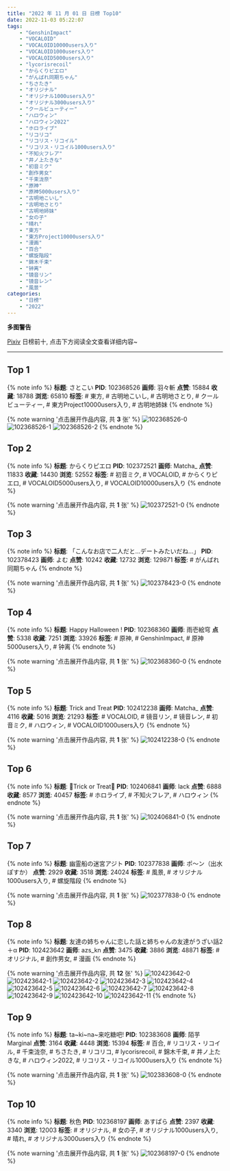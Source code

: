 ```yaml
---
title: "2022 年 11 月 01 日 日榜 Top10"
date: 2022-11-03 05:22:07
tags:
    - "GenshinImpact"
    - "VOCALOID"
    - "VOCALOID10000users入り"
    - "VOCALOID1000users入り"
    - "VOCALOID5000users入り"
    - "lycorisrecoil"
    - "からくりピエロ"
    - "がんばれ同期ちゃん"
    - "ちさたき"
    - "オリジナル"
    - "オリジナル1000users入り"
    - "オリジナル3000users入り"
    - "クールビューティー"
    - "ハロウィン"
    - "ハロウィン2022"
    - "ホロライブ"
    - "リコリコ"
    - "リコリス・リコイル"
    - "リコリス・リコイル1000users入り"
    - "不知火フレア"
    - "井ノ上たきな"
    - "初音ミク"
    - "創作男女"
    - "千束泷奈"
    - "原神"
    - "原神5000users入り"
    - "古明地こいし"
    - "古明地さとり"
    - "古明地姉妹"
    - "女の子"
    - "晴れ"
    - "東方"
    - "東方Project10000users入り"
    - "漫画"
    - "百合"
    - "螺旋階段"
    - "錦木千束"
    - "钟离"
    - "镜音リン"
    - "镜音レン"
    - "風景"
categories:
    - "日榜"
    - "2022"
---
```


<i class="fa fa-triangle-exclamation"></i>**多图警告**<i class="fa fa-triangle-exclamation"></i>

[Pixiv](https://www.pixiv.net/) 日榜前十, 点击下方阅读全文查看详细内容~

<!-- more -->

---

## Top 1

{% note info %}
**标题**: さとこい
**PID**: 102368526 **画师**: 羽々斬
**点赞**: 15884 **收藏**: 18788 **浏览**: 65810
**标签**: # 東方, # 古明地こいし, # 古明地さとり, # クールビューティー, # 東方Project10000users入り, # 古明地姉妹
{% endnote %}

{% note warning '点击展开作品内容, 共 **3** 张' %}
![102368526-0](https://i.pixiv.re/img-original/img/2022/10/31/00/01/19/102368526_p0.png)
![102368526-1](https://i.pixiv.re/img-original/img/2022/10/31/00/01/19/102368526_p1.png)
![102368526-2](https://i.pixiv.re/img-original/img/2022/10/31/00/01/19/102368526_p2.png)
{% endnote %}

## Top 2

{% note info %}
**标题**: からくりピエロ
**PID**: 102372521 **画师**: Matcha_
**点赞**: 11833 **收藏**: 14430 **浏览**: 52552
**标签**: # 初音ミク, # VOCALOID, # からくりピエロ, # VOCALOID5000users入り, # VOCALOID10000users入り
{% endnote %}

{% note warning '点击展开作品内容, 共 **1** 张' %}
![102372521-0](https://i.pixiv.re/img-original/img/2022/10/31/01/30/01/102372521_p0.jpg)
{% endnote %}

## Top 3

{% note info %}
**标题**: 「こんなお店で二人だと…デートみたいだね…」
**PID**: 102378423 **画师**: よむ
**点赞**: 10242 **收藏**: 12732 **浏览**: 129871
**标签**: # がんばれ同期ちゃん
{% endnote %}

{% note warning '点击展开作品内容, 共 **1** 张' %}
![102378423-0](https://i.pixiv.re/img-original/img/2022/10/31/08/02/27/102378423_p0.png)
{% endnote %}

## Top 4

{% note info %}
**标题**: Happy Halloween !
**PID**: 102368360 **画师**: 雨壱絵穹
**点赞**: 5338 **收藏**: 7251 **浏览**: 33926
**标签**: # 原神, # GenshinImpact, # 原神5000users入り, # 钟离
{% endnote %}

{% note warning '点击展开作品内容, 共 **1** 张' %}
![102368360-0](https://i.pixiv.re/img-original/img/2022/10/31/00/00/44/102368360_p0.jpg)
{% endnote %}

## Top 5

{% note info %}
**标题**: Trick and Treat
**PID**: 102412238 **画师**: Matcha_
**点赞**: 4116 **收藏**: 5016 **浏览**: 21293
**标签**: # VOCALOID, # 镜音リン, # 镜音レン, # 初音ミク, # ハロウィン, # VOCALOID1000users入り
{% endnote %}

{% note warning '点击展开作品内容, 共 **1** 张' %}
![102412238-0](https://i.pixiv.re/img-original/img/2022/11/01/02/37/21/102412238_p0.jpg)
{% endnote %}

## Top 6

{% note info %}
**标题**: 🎃Trick or Treat🎃
**PID**: 102406841 **画师**: lack
**点赞**: 6888 **收藏**: 8577 **浏览**: 40457
**标签**: # ホロライブ, # 不知火フレア, # ハロウィン
{% endnote %}

{% note warning '点击展开作品内容, 共 **1** 张' %}
![102406841-0](https://i.pixiv.re/img-original/img/2022/11/01/00/00/07/102406841_p0.png)
{% endnote %}

## Top 7

{% note info %}
**标题**: 幽霊船の迷宮アジト
**PID**: 102377838 **画师**: ポ～ン（出水ぽすか）
**点赞**: 2929 **收藏**: 3518 **浏览**: 24024
**标签**: # 風景, # オリジナル1000users入り, # 螺旋階段
{% endnote %}

{% note warning '点击展开作品内容, 共 **1** 张' %}
![102377838-0](https://i.pixiv.re/img-original/img/2022/10/31/07/30/01/102377838_p0.jpg)
{% endnote %}

## Top 8

{% note info %}
**标题**: 友達の姉ちゃんに恋した話と姉ちゃんの友達がうざい話2＋α
**PID**: 102423642 **画师**: azs_kn
**点赞**: 3475 **收藏**: 3886 **浏览**: 48871
**标签**: # オリジナル, # 創作男女, # 漫画
{% endnote %}

{% note warning '点击展开作品内容, 共 **12** 张' %}
![102423642-0](https://i.pixiv.re/img-original/img/2022/11/01/15/58/10/102423642_p0.jpg)
![102423642-1](https://i.pixiv.re/img-original/img/2022/11/01/15/58/10/102423642_p1.jpg)
![102423642-2](https://i.pixiv.re/img-original/img/2022/11/01/15/58/10/102423642_p2.jpg)
![102423642-3](https://i.pixiv.re/img-original/img/2022/11/01/15/58/10/102423642_p3.jpg)
![102423642-4](https://i.pixiv.re/img-original/img/2022/11/01/15/58/10/102423642_p4.jpg)
![102423642-5](https://i.pixiv.re/img-original/img/2022/11/01/15/58/10/102423642_p5.jpg)
![102423642-6](https://i.pixiv.re/img-original/img/2022/11/01/15/58/10/102423642_p6.jpg)
![102423642-7](https://i.pixiv.re/img-original/img/2022/11/01/15/58/10/102423642_p7.jpg)
![102423642-8](https://i.pixiv.re/img-original/img/2022/11/01/15/58/10/102423642_p8.jpg)
![102423642-9](https://i.pixiv.re/img-original/img/2022/11/01/15/58/10/102423642_p9.jpg)
![102423642-10](https://i.pixiv.re/img-original/img/2022/11/01/15/58/10/102423642_p10.jpg)
![102423642-11](https://i.pixiv.re/img-original/img/2022/11/01/15/58/10/102423642_p11.jpg)
{% endnote %}

## Top 9

{% note info %}
**标题**: ta~ki~na~来吃糖吧!
**PID**: 102383608 **画师**: 陌芋Marginal
**点赞**: 3164 **收藏**: 4448 **浏览**: 15394
**标签**: # 百合, # リコリス・リコイル, # 千束泷奈, # ちさたき, # リコリコ, # lycorisrecoil, # 錦木千束, # 井ノ上たきな, # ハロウィン2022, # リコリス・リコイル1000users入り
{% endnote %}

{% note warning '点击展开作品内容, 共 **1** 张' %}
![102383608-0](https://i.pixiv.re/img-original/img/2022/10/31/13/07/16/102383608_p0.jpg)
{% endnote %}

## Top 10

{% note info %}
**标题**: 秋色
**PID**: 102368197 **画师**: あすぱら
**点赞**: 2397 **收藏**: 3340 **浏览**: 12003
**标签**: # オリジナル, # 女の子, # オリジナル1000users入り, # 晴れ, # オリジナル3000users入り
{% endnote %}

{% note warning '点击展开作品内容, 共 **1** 张' %}
![102368197-0](https://i.pixiv.re/img-original/img/2022/10/31/00/00/23/102368197_p0.jpg)
{% endnote %}

